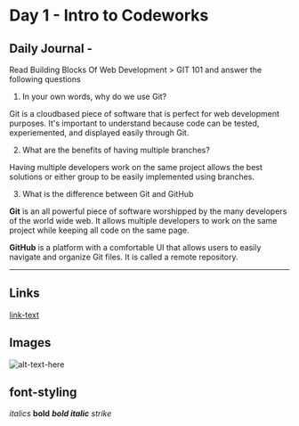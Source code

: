 # Day 1 - Intro to Codeworks

## Daily Journal -
Read Building Blocks Of Web Development > GIT 101 and answer the following questions

1. In your own words, why do we use Git?

Git is a cloudbased piece of software that is perfect for web development purposes. It's important to understand because code can be tested, experiemented, and displayed easily through Git.

2. What are the benefits of having multiple branches?

Having multiple developers work on the same project allows the best solutions or either group to be easily implemented using branches.

3. What is the difference between Git and GitHub

**Git** is an all powerful piece of software worshipped by the many developers of the world wide web. It allows multiple developers to work on the same project while keeping all code on the same page. 

**GitHub** is a platform with a comfortable UI that allows users to easily navigate and organize Git files. It is called a remote repository.

---------------------------------------------------

## Links
<!--some comment-->
[link-text](https://google.com)

## Images
![alt-text-here](https://placehold.it/200x200)

## font-styling
*italics*
**bold**
***bold italic***
_strike_